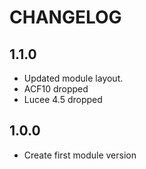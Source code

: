 # CHANGELOG

## 1.1.0

* Updated module layout.
* ACF10 dropped
* Lucee 4.5 dropped

## 1.0.0

* Create first module version